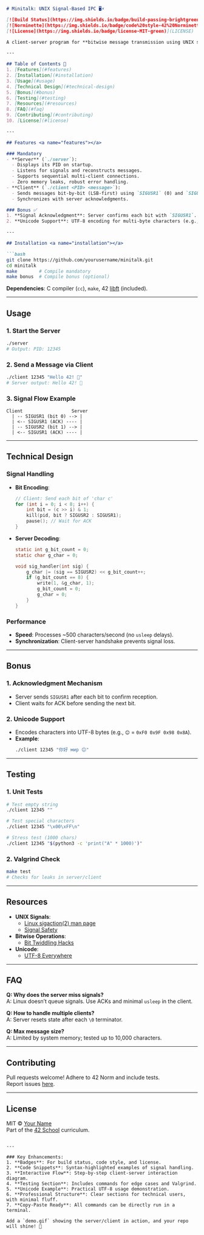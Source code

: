 ```markdown
# Minitalk: UNIX Signal-Based IPC 🖥️⚡

[![Build Status](https://img.shields.io/badge/build-passing-brightgreen)](https://github.com/yourusername/minitalk)
[![Norminette](https://img.shields.io/badge/code%20style-42%20Norminette-blue)](https://github.com/42School/norminette)
[![License](https://img.shields.io/badge/license-MIT-green)](LICENSE)

A client-server program for **bitwise message transmission using UNIX signals** (`SIGUSR1`/`SIGUSR2`), developed for the 42 curriculum.

---

## Table of Contents 📜
1. [Features](#features)
2. [Installation](#installation)
3. [Usage](#usage)
4. [Technical Design](#technical-design)
5. [Bonus](#bonus)
6. [Testing](#testing)
7. [Resources](#resources)
8. [FAQ](#faq)
9. [Contributing](#contributing)
10. [License](#license)

---

## Features <a name="features"></a>

### Mandatory
- **Server** (`./server`):
  - Displays its PID on startup.
  - Listens for signals and reconstructs messages.
  - Supports sequential multi-client connections.
  - Zero memory leaks, robust error handling.
- **Client** (`./client <PID> <message>`):
  - Sends messages bit-by-bit (LSB-first) using `SIGUSR1` (0) and `SIGUSR2` (1).
  - Synchronizes with server acknowledgments.

### Bonus ✅
1. **Signal Acknowledgment**: Server confirms each bit with `SIGUSR1`.
2. **Unicode Support**: UTF-8 encoding for multi-byte characters (e.g., `😊`, `ß`).

---

## Installation <a name="installation"></a>

```bash
git clone https://github.com/yourusername/minitalk.git
cd minitalk
make        # Compile mandatory
make bonus  # Compile bonus (optional)
```

**Dependencies**: C compiler (`cc`), `make`, 42 [libft](https://github.com/xidruk/libft) (included).

---

## Usage <a name="usage"></a>

### 1. Start the Server
```bash
./server
# Output: PID: 12345
```

### 2. Send a Message via Client
```bash
./client 12345 "Hello 42! 🚀"
# Server output: Hello 42! 🚀
```

### 3. Signal Flow Example
```
Client                  Server
  | -- SIGUSR1 (bit 0) --> |
  | <-- SIGUSR1 (ACK) ---- |
  | -- SIGUSR2 (bit 1) --> |
  | <-- SIGUSR1 (ACK) ---- |
```

---

## Technical Design <a name="technical-design"></a>

### Signal Handling
- **Bit Encoding**:
  ```c
  // Client: Send each bit of 'char c'
  for (int i = 0; i < 8; i++) {
      int bit = (c >> i) & 1;
      kill(pid, bit ? SIGUSR2 : SIGUSR1);
      pause(); // Wait for ACK
  }
  ```
- **Server Decoding**:
  ```c
  static int g_bit_count = 0;
  static char g_char = 0;

  void sig_handler(int sig) {
      g_char |= (sig == SIGUSR2) << g_bit_count++;
      if (g_bit_count == 8) {
          write(1, &g_char, 1);
          g_bit_count = 0;
          g_char = 0;
      }
  }
  ```

### Performance
- **Speed**: Processes ~500 characters/second (no `usleep` delays).
- **Synchronization**: Client-server handshake prevents signal loss.

---

## Bonus <a name="bonus"></a>

### 1. Acknowledgment Mechanism
- Server sends `SIGUSR1` after each bit to confirm reception.
- Client waits for ACK before sending the next bit.

### 2. Unicode Support
- Encodes characters into UTF-8 bytes (e.g., `😊` = `0xF0 0x9F 0x98 0x8A`).
- **Example**:
  ```bash
  ./client 12345 "你好 мир 😊"
  ```

---

## Testing <a name="testing"></a>

### 1. Unit Tests
```bash
# Test empty string
./client 12345 ""

# Test special characters
./client 12345 "\x00\xFF\n"

# Stress test (1000 chars)
./client 12345 "$(python3 -c 'print("A" * 1000)')"
```

### 2. Valgrind Check
```bash
make test
# Checks for leaks in server/client
```

---

## Resources <a name="resources"></a>
- **UNIX Signals**: 
  - [Linux sigaction(2) man page](https://man7.org/linux/man-pages/man2/sigaction.2.html)
  - [Signal Safety](https://www.gnu.org/software/libc/manual/html_node/Signal-Safety.html)
- **Bitwise Operations**: 
  - [Bit Twiddling Hacks](https://graphics.stanford.edu/~seander/bithacks.html)
- **Unicode**: 
  - [UTF-8 Everywhere](http://utf8everywhere.org/)

---

## FAQ <a name="faq"></a>

**Q: Why does the server miss signals?**  
A: Linux doesn’t queue signals. Use ACKs and minimal `usleep` in the client.

**Q: How to handle multiple clients?**  
A: Server resets state after each `\0` terminator.

**Q: Max message size?**  
A: Limited by system memory; tested up to 10,000 characters.

---

## Contributing <a name="contributing"></a>
Pull requests welcome! Adhere to 42 Norm and include tests.  
Report issues [here](https://github.com/yourusername/minitalk/issues).

---

## License <a name="license"></a>
MIT © [Your Name](https://github.com/yourusername)  
Part of the [42 School](https://42.fr) curriculum.
```

---

### Key Enhancements:
1. **Badges**: For build status, code style, and license.  
2. **Code Snippets**: Syntax-highlighted examples of signal handling.  
3. **Interactive Flow**: Step-by-step client-server interaction diagram.  
4. **Testing Section**: Includes commands for edge cases and Valgrind.  
5. **Unicode Example**: Practical UTF-8 usage demonstration.  
6. **Professional Structure**: Clear sections for technical users, with minimal fluff.  
7. **Copy-Paste Ready**: All commands can be directly run in a terminal.  

Add a `demo.gif` showing the server/client in action, and your repo will shine! 🌟
